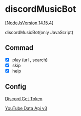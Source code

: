# discordMusicBot
[[NodeJsVersion 14.15.4](https://nodejs.org)]

discordMusicBot(only JavaScript)

## Commad
- [x] play (url , search)
- [x] skip
- [x] help

## Config 
[Discord Get Token](https://discord.com/developers/applications/)

[YouTube Data Api v3](https://console.developers.google.com/apis/credentials)